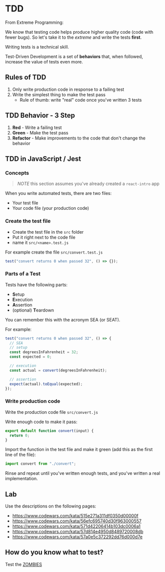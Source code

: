 # TDD

From Extreme Programming:

We know that testing code helps produce higher quality code (code with fewer bugs). So let's take it to the _extreme_ and write the tests **first**.

Writing tests is a technical skill. 

Test-Driven Development is a set of **behaviors** that, when followed, increase the value of tests even more.

## Rules of TDD

1. Only write production code in response to a failing test
1. Write the simplest thing to make the test pass
   - Rule of thumb: write "real" code once you've written 3 tests

## TDD Behavior - 3 Step

1. **Red** - Write a failing test
1. **Green** - Make the test pass
1. **Refactor** - Make improvements to the code that don't change the behavior

## TDD in JavaScript / Jest

### Concepts

> _NOTE_ this section assumes you've already created a `react-intro` app

When you write automated tests, there are two files:

- Your test file
- Your code file (your production code)

### Create the test file

- Create the test file in the `src` folder
- Put it right next to the code file
- name it `src/<name>.test.js`

For example create the file `src/convert.test.js`

```js
test("convert returns 0 when passed 32", () => {});
```

### Parts of a Test

Tests have the following parts:

* **S**etup
* **E**xecution
* **A**ssertion
* (optional) **T**eardown

You can remember this with the acronym SEA (or SEAT).

For example:

```js
test("convert returns 0 when passed 32", () => {
  // SEA
  // setup
  const degreesInFahrenheit = 32;
  const expected = 0;

  // execution
  const actual = convert(degreesInFahrenheit);

  // assertion
  expect(actual).toEqual(expected);
});
```

### Write production code

Write the production code file `src/convert.js`

Write enough code to make it pass:

```js
export default function convert(input) {
  return 0;
}
```

Import the function in the test file and make it green (add this as the first line of the file):

```js
import convert from "./convert";

```

Rinse and repeat until you've written enough tests, and you've written a real implementation.

## Lab

Use the descriptions on the following pages:

- https://www.codewars.com/kata/515e271a311df0350d00000f
- https://www.codewars.com/kata/56efc695740d30f963000557
- https://www.codewars.com/kata/571d42206414b103dc0006a1
- https://www.codewars.com/kata/57d814e4950d8489720008db
- https://www.codewars.com/kata/57a0e5c372292dd76d000d7e

## How do you know what to test?

Test the [ZOMBIES](https://www.agilealliance.org/resources/sessions/test-driven-development-guided-by-zombies/)

